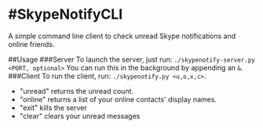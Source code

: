 #SkypeNotifyCLI
=================
A simple command line client to check unread Skype notifications and online friends.

##Usage
###Server
To launch the server, just run: `./skypenotify-server.py <PORT, optional>`
You can run this in the background by appending an `&`.
###Client
To run the client, run: `./skypenotify.py <u,o,x,c>`.
 * "unread" returns the unread count.
 * "online" returns a list of your online contacts' display names.
 * "exit" kills the server
 * "clear" clears your unread messages
